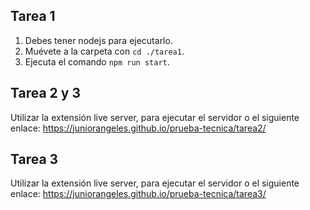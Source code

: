 ## Tarea 1

1. Debes tener nodejs para ejecutarlo.
2. Muévete a la carpeta con `cd ./tarea1`.
3. Ejecuta el comando `npm run start`.

## Tarea 2 y 3

Utilizar la extensión live server, para ejecutar el servidor  o el siguiente enlace:
https://juniorangeles.github.io/prueba-tecnica/tarea2/

## Tarea 3
Utilizar la extensión live server, para ejecutar el servidor o el siguiente enlace:
https://juniorangeles.github.io/prueba-tecnica/tarea3/
